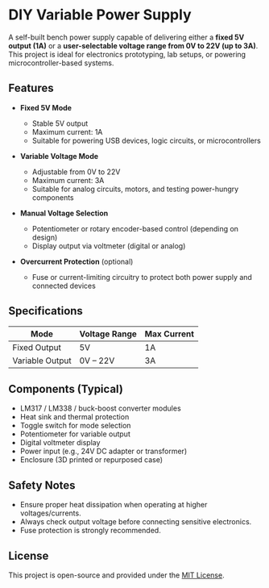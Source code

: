 
# DIY Variable Power Supply

A self-built bench power supply capable of delivering either a **fixed 5V output (1A)** or a **user-selectable voltage range from 0V to 22V (up to 3A)**. This project is ideal for electronics prototyping, lab setups, or powering microcontroller-based systems.

## Features

* **Fixed 5V Mode**

  * Stable 5V output
  * Maximum current: 1A
  * Suitable for powering USB devices, logic circuits, or microcontrollers

* **Variable Voltage Mode**

  * Adjustable from 0V to 22V
  * Maximum current: 3A
  * Suitable for analog circuits, motors, and testing power-hungry components

* **Manual Voltage Selection**

  * Potentiometer or rotary encoder-based control (depending on design)
  * Display output via voltmeter (digital or analog)

* **Overcurrent Protection** (optional)

  * Fuse or current-limiting circuitry to protect both power supply and connected devices

## Specifications

| Mode            | Voltage Range | Max Current |
| --------------- | ------------- | ----------- |
| Fixed Output    | 5V            | 1A          |
| Variable Output | 0V – 22V      | 3A          |

## Components (Typical)

* LM317 / LM338 / buck-boost converter modules
* Heat sink and thermal protection
* Toggle switch for mode selection
* Potentiometer for variable output
* Digital voltmeter display
* Power input (e.g., 24V DC adapter or transformer)
* Enclosure (3D printed or repurposed case)

## Safety Notes

* Ensure proper heat dissipation when operating at higher voltages/currents.
* Always check output voltage before connecting sensitive electronics.
* Fuse protection is strongly recommended.

## License

This project is open-source and provided under the [MIT License](LICENSE).

